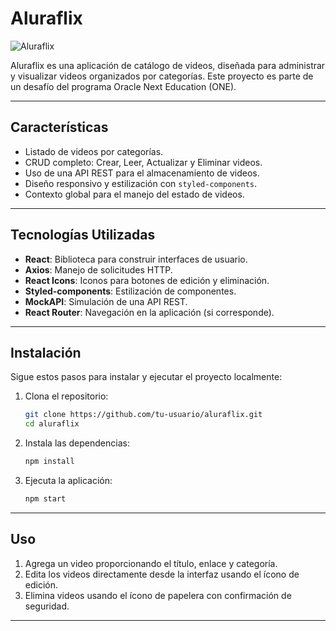 # Aluraflix

![Aluraflix]()

Aluraflix es una aplicación de catálogo de videos, diseñada para administrar y visualizar videos organizados por categorías. Este proyecto es parte de un desafío del programa Oracle Next Education (ONE).

---

## **Características**

- Listado de videos por categorías.
- CRUD completo: Crear, Leer, Actualizar y Eliminar videos.
- Uso de una API REST para el almacenamiento de videos.
- Diseño responsivo y estilización con `styled-components`.
- Contexto global para el manejo del estado de videos.

---

## **Tecnologías Utilizadas**

- **React**: Biblioteca para construir interfaces de usuario.
- **Axios**: Manejo de solicitudes HTTP.
- **React Icons**: Iconos para botones de edición y eliminación.
- **Styled-components**: Estilización de componentes.
- **MockAPI**: Simulación de una API REST.
- **React Router**: Navegación en la aplicación (si corresponde).

---

## **Instalación**

Sigue estos pasos para instalar y ejecutar el proyecto localmente:

1. Clona el repositorio:

   ```bash
   git clone https://github.com/tu-usuario/aluraflix.git
   cd aluraflix
   ```

2. Instala las dependencias:

   ```bash
   npm install
   ```

3. Ejecuta la aplicación:
   ```bash
   npm start
   ```

---

## **Uso**

1. Agrega un video proporcionando el título, enlace y categoría.
2. Edita los videos directamente desde la interfaz usando el ícono de edición.
3. Elimina videos usando el ícono de papelera con confirmación de seguridad.

---
